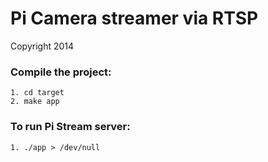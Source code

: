 Pi Camera streamer via RTSP
===========================
Copyright 2014

### Compile the project: 
    1. cd target
    2. make app

### To run Pi Stream server:
    1. ./app > /dev/null

